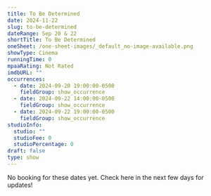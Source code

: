 ```yaml
---
title: To Be Determined
date: 2024-11-22
slug: to-be-determined
dateRange: Sep 20 & 22
shortTitle: To Be Determined
oneSheet: /one-sheet-images/_default_no-image-available.png
showType: Cinema
runningTime: 0
mpaaRating: Not Rated
imdbURL: ""
occurrences:
  - date: 2024-09-20 19:00:00-0500
    fieldGroup: show_occurrence
  - date: 2024-09-22 14:00:00-0500
    fieldGroup: show_occurrence
  - date: 2024-09-22 19:00:00-0500
    fieldGroup: show_occurrence
studioInfo:
  studio: ""
  studioFee: 0
  studioPercentage: 0
draft: false
type: show
---
```

No booking for these dates yet.  Check here in the next few days for updates!  